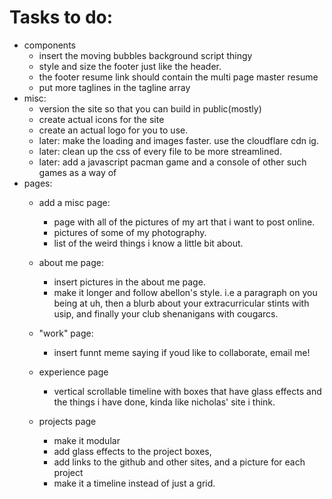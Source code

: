 # Tasks to do:
 - components
     - insert the moving bubbles background script thingy
     - style and size the footer just like the header.
     - the footer resume link should contain the multi page master resume
     - put more taglines in the tagline array
 - misc:
     - version the site so that you can build in public(mostly)
     - create actual icons for the site
     - create an actual logo for you to use.
     - later: make the loading and images faster. use the cloudflare cdn ig.
     - later: clean up the css of every file to be more streamlined.
     - later: add a javascript pacman game and a console of other such games as a way of 
 - pages:
     - add a misc page:
          - page with all of the pictures of my art that i want to post online. 
          - pictures of some of my photography.
          - list of the weird things i know a little bit about.
     - about me page:
          - insert pictures in the about me page.
          - make it longer and follow abellon's style. i.e a paragraph on you being at uh, then a blurb about your extracurricular stints with usip, and finally your club shenanigans with cougarcs.

     - "work" page:
          - insert funnt meme saying if youd like to collaborate, email me!
     - experience page
          - vertical scrollable timeline with boxes that have glass effects and the things i have done, kinda like nicholas' site i think.
     - projects page
          - make it modular
          - add glass effects to the project boxes, 
          - add links to the github and other sites, and a picture for each project
          - make it a timeline instead of just a grid.